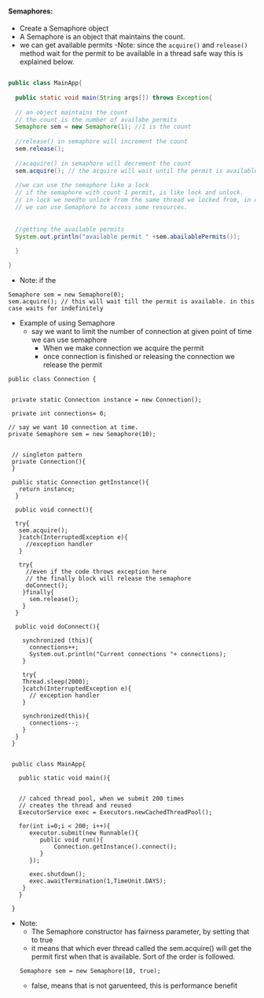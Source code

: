 #### Semaphores:
  - Create a Semaphore object
  - A Semaphore is an object that maintains the count.
  - we can get available permits
-Note: since the `acquire()` and `release()` method wait for the permit to be available in a thread safe way this is explained below.

```java

public class MainApp{
  
  public static void main(String args[]) throws Exception{
  
  // an object maintains the count 
  // the count is the number of availabe permits
  Semaphore sem = new Semaphore(1); //1 is the count 
  
  //release() in semaphore will increment the count
  sem.release();
  
  //acaquire() in semaphore will decrement the count
  sem.acquire(); // the acquire will wait until the permit is available 
  
  //we can use the semaphore like a lock
  // if the semaphore with count 1 permit, is like lock and unlock.
  // in lock we needto unlock from the same thread we locked from, in case of Semaphore we don't have such requirement.
  // we can use Semaphore to access some resources.
  
  
  //getting the available permits 
  System.out.println("available permit " +sem.abailablePermits());
    
  }

}
```
  - Note: if the 
  ```
  Semaphore sem = new Semaphore(0);
  sem.acquire(); // this will wait till the permit is available. in this case waits for indefinitely
  ```
  
- Example of using Semaphore
  - say we want to limit the number of connection at given point of time we can use semaphore
    - When we make connection we acquire the permit
    - once connection is finished or releasing the connection we release the permit 

```
public class Connection {


 private static Connection instance = new Connection();
 
 private int connections= 0;

// say we want 10 connection at time.
private Semaphore sem = new Semaphore(10);

 
 // singleton pattern
 private Connection(){
 }
 
 public static Connection getInstance(){
   return instance;
  }
  
  public void connect(){

  try{
   sem.acquire();
   }catch(InterruptedException e){
     //exception handler
   }

   try{ 
     //even if the code throws exception here
     // the finally block will release the semaphore
     doConnect();
    }finally{
      sem.release();
    }
  }
  
  public void doConnect(){
  
    synchronized (this){
      connections++;
      System.out.println("Current connections "+ connections);
    }
    
    try{
    Thread.sleep(2000);
    }catch(InterruptedException e){
      // exception handler
    }
    
    synchronized(this){
      connections--;
    }
  }
 }
 
 
 public class MainApp{
   
   public static void main(){
   
  
   // cahced thread pool, when we submit 200 times 
   // creates the thread and reused
   ExecutorService exec = Executors.newCachedThreadPool();
   
   for(int i=0;i < 200; i++){
      executor.submit(new Runnable(){
         public void run(){
             Connection.getInstance().connect();
         }
      });
   
      exec.shutdown();
      exec.awaitTermination(1,TimeUnit.DAYS);
    }
   }
 
 }
```
  - Note:
    - The Semaphore constructor has fairness parameter, by setting that to true 
    - it means that which ever thread called the sem.acquire() will get the permit first when that is available. Sort of the order is followed.
    ```
    Semaphore sem = new Semaphore(10, true);
    ```
    - false, means that is not garuenteed, this is performance benefit
